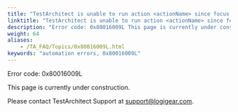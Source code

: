 ```yaml
--- 
title: "TestArchitect is unable to run action <actionName> since focus could not be placed on the <controlName> control of type <controlType>. Please manually check whether the control accepts focus."
linktitle: "TestArchitect is unable to run action <actionName> since focus could not be placed on the <controlName> control of type <controlType>. Please manually check whether the control accepts focus."
description: "Error code: 0x80016009L This page is currently under construction. Please contact TestArchitect Support at support@logigear.com ."
weight: 64
aliases: 
    - /TA_FAQ/Topics/0x80016009L.html
keywords: "automation errors, 0x80016009L"
---
```


Error code: 0x80016009L

This page is currently under construction.

Please contact TestArchitect Support at [support@logigear.com](mailto:support@logigear.com).



